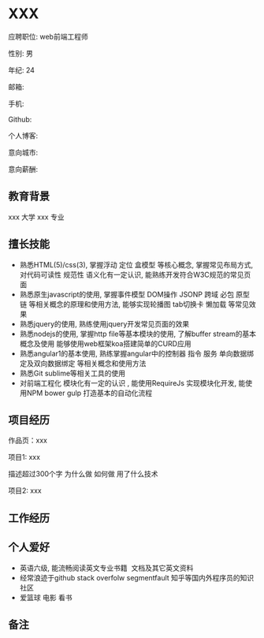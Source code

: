 # XXX

应聘职位: web前端工程师

性别: 男

年纪: 24

邮箱: 

手机: 

Github:

个人博客:

意向城市:

意向薪酬:

## 教育背景

xxx 大学 xxx 专业

## 擅长技能
* 熟悉HTML(5)/css(3), 掌握浮动 定位 盒模型 等核心概念, 掌握常见布局方式, 
对代码可读性 规范性 语义化有一定认识, 能熟练开发符合W3C规范的常见页面
* 熟悉原生javascript的使用, 掌握事件模型 DOM操作 JSONP 跨域 必包 原型链
等相关概念的原理和使用方法, 能够实现轮播图 tab切换卡 懒加载 等常见效果
* 熟悉jquery的使用, 熟练使用jquery开发常见页面的效果
* 熟悉nodejs的使用, 掌握http file等基本模块的使用, 了解buffer stream的基本概念及使用
能够使用web框架koa搭建简单的CURD应用
* 熟悉angular1的基本使用, 熟练掌握angular中的控制器 指令 服务 单向数据绑定及双向数据绑定
等相关概念和使用方法
* 熟悉Git sublime等相关工具的使用
* 对前端工程化 模块化有一定的认识 , 能使用RequireJs 实现模块化开发, 能使用NPM
bower gulp 打造基本的自动化流程


## 项目经历
作品页：xxx

项目1: xxx

描述超过300个字
为什么做 如何做  用了什么技术

项目2: xxx

## 工作经历
## 个人爱好
* 英语六级, 能流畅阅读英文专业书籍  文档及其它英文资料
* 经常浪迹于github stack overfolw segmentfault 知乎等国内外程序员的知识社区
* 爱篮球 电影 看书
  
## 备注